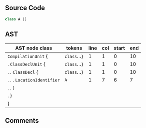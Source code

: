 ## Source Code
```java
class A {}
```
## AST
AST node class             | tokens      | line | col | start | end
---------------------------|-------------|------|-----|-------|----
`CompilationUnit` {        | `class`…`}` | 1    | 1   | 0     | 10 
. `ClassDeclUnit` {        | `class`…`}` | 1    | 1   | 0     | 10 
. . `ClassDecl` {          | `class`…`}` | 1    | 1   | 0     | 10 
. . . `LocationIdentifier` | `A`         | 1    | 7   | 6     | 7  
. . }                      |             |      |     |       |    
. }                        |             |      |     |       |    
}                          |             |      |     |       |    
## Comments
